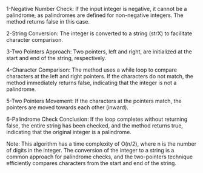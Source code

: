 1-Negative Number Check:
If the input integer is negative, it cannot be a palindrome, as palindromes are defined for non-negative integers. The method returns false in this case.


2-String Conversion:
The integer is converted to a string (strX) to facilitate character comparison.

3-Two Pointers Approach:
Two pointers, left and right, are initialized at the start and end of the string, respectively.

4-Character Comparison:
The method uses a while loop to compare characters at the left and right pointers.
If the characters do not match, the method immediately returns false, indicating that the integer is not a palindrome.

5-Two Pointers Movement:
If the characters at the pointers match, the pointers are moved towards each other (inward).

6-Palindrome Check Conclusion:
If the loop completes without returning false, the entire string has been checked, and the method returns true, indicating that the original integer is a palindrome.

Note:
This algorithm has a time complexity of O(n/2), where n is the number of digits in the integer.
The conversion of the integer to a string is a common approach for palindrome checks, and the two-pointers technique efficiently compares characters from the start and end of the string.